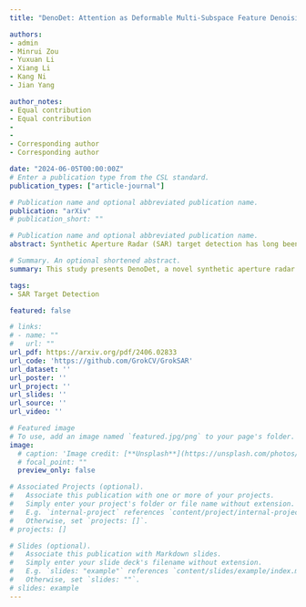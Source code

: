 ```yaml
---
title: "DenoDet: Attention as Deformable Multi-Subspace Feature Denoising for Target Detection in SAR Images"

authors:
- admin
- Minrui Zou
- Yuxuan Li
- Xiang Li
- Kang Ni
- Jian Yang

author_notes:
- Equal contribution
- Equal contribution
- 
- 
- Corresponding author
- Corresponding author

date: "2024-06-05T00:00:00Z"
# Enter a publication type from the CSL standard.
publication_types: ["article-journal"]

# Publication name and optional abbreviated publication name.
publication: "arXiv"
# publication_short: ""

# Publication name and optional abbreviated publication name.
abstract: Synthetic Aperture Radar (SAR) target detection has long been impeded by inherentspeckle noise and the prevalence of diminutive, ambiauous targets, While deep neuranetworks have advanced SAR target detection, their intrinsic low-frequency bias andstatic post-training weights falter with coherent noise and preserving subtle detailsacross heterogeneous terrains. Motivated by traditional SAR image denoising, we propose DenoDet, a network aided by explicit frequency domain transform to calibrateconvolutional biases and pay more attention to high-frequencies, forming a natural multi.scale subspace representation to detect targets from the perspective of multi-subspacedenoising. We desian TransDeno, a dynamic frequency domain attention module that performs as a transform domain soft thresholding operation, dynamically denoisingacross subspaces by preserving salient target signals and attenuating noise. Toadaptively adjust the granularity of subspace processing, we also propose a deformablegroup fully-connected layer (DeGroFC) that dynamically varies the group conditioned onthe input features. Without bells and whistles, our plug-and-play TransDeno sets state-of.the-art scores on multiple SAR target detection datasets. The code is available at https://github.com/GrokCV/GrokSAR.

# Summary. An optional shortened abstract.
summary: This study presents DenoDet, a novel synthetic aperture radar (SAR) target detection network that leverages frequency domain transform for multi-scale subspace representation. The proposed TransDeno module dynamically denoises across subspaces by preserving target signals and attenuating noise, and a deformable group fully-connected layer (DeGroFC) adjusts the granularity of subspace processing based on input features.

tags:
- SAR Target Detection

featured: false

# links:
# - name: ""
#   url: ""
url_pdf: https://arxiv.org/pdf/2406.02833
url_code: 'https://github.com/GrokCV/GrokSAR'
url_dataset: ''
url_poster: ''
url_project: ''
url_slides: ''
url_source: ''
url_video: ''

# Featured image
# To use, add an image named `featured.jpg/png` to your page's folder. 
image:
  # caption: 'Image credit: [**Unsplash**](https://unsplash.com/photos/jdD8gXaTZsc)'
  # focal_point: ""
  preview_only: false

# Associated Projects (optional).
#   Associate this publication with one or more of your projects.
#   Simply enter your project's folder or file name without extension.
#   E.g. `internal-project` references `content/project/internal-project/index.md`.
#   Otherwise, set `projects: []`.
# projects: []

# Slides (optional).
#   Associate this publication with Markdown slides.
#   Simply enter your slide deck's filename without extension.
#   E.g. `slides: "example"` references `content/slides/example/index.md`.
#   Otherwise, set `slides: ""`.
# slides: example
---
```

